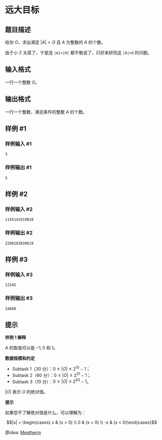 # 远大目标

## 题目描述

给你 $O$，求出满足 $|A|<O$ 且 $A$ 为整数的 $A$ 的个数。 

由于小 Z 太菜了，于是连 `|A|<|O|` 都不敢说了，只好来研究这 `|A|<O` 的问题。

## 输入格式

一行一个整数 $O$。 

## 输出格式

一行一个整数，满足条件的整数 $A$ 的个数。 

## 样例 #1

### 样例输入 #1
```
3
```

### 样例输出 #1

```
5
```

## 样例 #2

### 样例输入 #2
```
1145141919810
```

### 样例输出 #2

```
2290283839619
```

## 样例 #3

### 样例输入 #3
```
12345
```

### 样例输出 #3

```
24689
```

## 提示

**样例 1 解释**

$A$ 的取值可以是 $-1, 0$ 和 $1$。

**数据规模和约定**

* Subtask 1（30 分）：$0 \le |O| \le 2^{10}-1$；
* Subtask 2（60 分）：$0 \le |O| \le 2^{31}-1$；
* Subtask 3（10 分）：$0 \le |O| \le 2^{63}-1$。

$|O|$ 表示 $O$ 的绝对值。

**提示**

如果您不了解绝对值是什么，可以理解为：

$$|x| = \begin{cases} x & (x > 0) \\ 0 & (x = 0) \\ -x & (x < 0)\end{cases}$$

原idea: [Meatherm](https://www.luogu.com.cn/user/108949)
